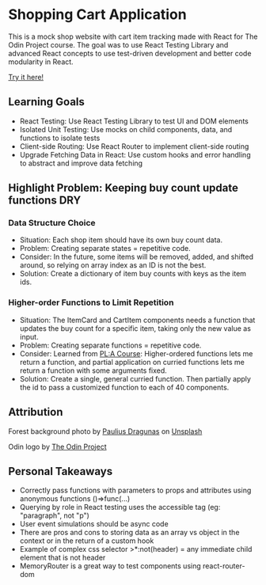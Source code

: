 # Shopping Cart Application
This is a mock shop website with cart item tracking made with React for The Odin Project course. The goal was to use React Testing Library and advanced React concepts to use test-driven development and better code modularity in React.

[Try it here!](https://shopping-cart-beta-tan-59.vercel.app/)

## Learning Goals
* React Testing: Use React Testing Library to test UI and DOM elements
* Isolated Unit Testing: Use mocks on child components, data, and functions to isolate tests
* Client-side Routing: Use React Router to implement client-side routing
* Upgrade Fetching Data in React: Use custom hooks and error handling to abstract and improve data fetching

## Highlight Problem: Keeping buy count update functions DRY
### Data Structure Choice
* Situation: Each shop item should have its own buy count data.
* Problem: Creating separate states = repetitive code.
* Consider: In the future, some items will be removed, added, and shifted around, so relying on array index as an ID is not the best.
* Solution: Create a dictionary of item buy counts with keys as the item ids.
### Higher-order Functions to Limit Repetition
* Situation: The ItemCard and CartItem components needs a function that updates the buy count for a specific item, taking only the new value as input.
* Problem: Creating separate functions = repetitive code.
* Consider: Learned from [PL:A Course](https://www.coursera.org/learn/programming-languages#modules): Higher-ordered functions lets me return a function, and partial application on curried functions lets me return a function with some arguments fixed.
* Solution: Create a single, general curried function. Then partially apply the id to pass a customized function to each of 40 components.

## Attribution
Forest background photo by <a href="https://unsplash.com/@paulius005?utm_content=creditCopyText&utm_medium=referral&utm_source=unsplash">Paulius Dragunas</a> on <a href="https://unsplash.com/photos/time-lapse-photography-of-multi-step-waterfalls-cIxcxnwsnoI?utm_content=creditCopyText&utm_medium=referral&utm_source=unsplash">Unsplash</a>

Odin logo by [The Odin Project](https://www.theodinproject.com/lessons/node-path-intermediate-html-and-css-sign-up-form)
      
      

## Personal Takeaways
* Correctly pass functions with parameters to props and attributes using anonymous functions ()=>func(...)
* Querying by role in React testing uses the accessible tag (eg: "paragraph", not "p")
* User event simulations should be async code
* There are pros and cons to storing data as an array vs object in the context or in the return of a custom hook
* Example of complex css selector >*:not(header) = any immediate child element that is not header
* MemoryRouter is a great way to test components using react-router-dom
